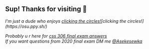 <h2> Sup! Thanks for visiting 👋</h2>
<p><em>I'm just a dude who enjoys <a href="https://osu.ppy.sh/">clicking the circles!</a>[clicking the circles!](https://osu.ppy.sh/)


Probably u r here for [css 306 final exam answers](https://github.com/Asekeeewka/css306/)<br/>
If you want questions from 2020 final exam DM me [@Asekesewka](https://t.me/Asekesewka)

